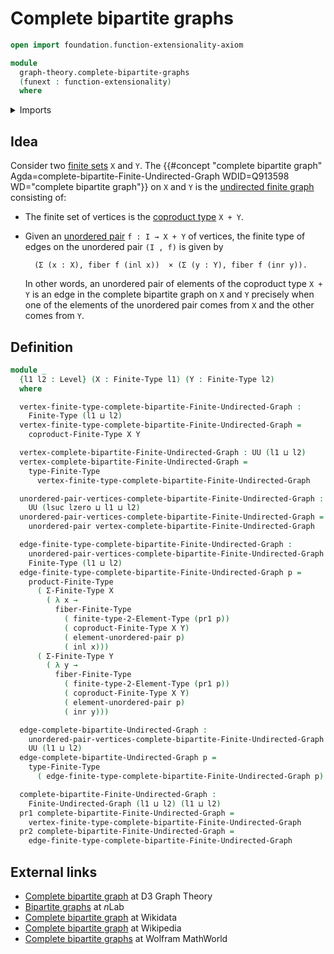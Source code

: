 # Complete bipartite graphs

```agda
open import foundation.function-extensionality-axiom

module
  graph-theory.complete-bipartite-graphs
  (funext : function-extensionality)
  where
```

<details><summary>Imports</summary>

```agda
open import foundation.coproduct-types funext
open import foundation.universe-levels
open import foundation.unordered-pairs funext

open import graph-theory.finite-graphs funext

open import univalent-combinatorics.2-element-types funext
open import univalent-combinatorics.cartesian-product-types funext
open import univalent-combinatorics.coproduct-types funext
open import univalent-combinatorics.dependent-pair-types funext
open import univalent-combinatorics.fibers-of-maps funext
open import univalent-combinatorics.finite-types funext
```

</details>

## Idea

Consider two [finite sets](univalent-combinatorics.finite-types.md) `X` and `Y`.
The
{{#concept "complete bipartite graph" Agda=complete-bipartite-Finite-Undirected-Graph WDID=Q913598 WD="complete bipartite graph"}}
on `X` and `Y` is the [undirected finite graph](graph-theory.finite-graphs.md)
consisting of:

- The finite set of vertices is the
  [coproduct type](univalent-combinatorics.coproduct-types.md) `X + Y`.
- Given an [unordered pair](foundation.unordered-pairs.md) `f : I → X + Y` of
  vertices, the finite type of edges on the unordered pair `(I , f)` is given by

  ```text
    (Σ (x : X), fiber f (inl x))  × (Σ (y : Y), fiber f (inr y)).
  ```

  In other words, an unordered pair of elements of the coproduct type `X + Y` is
  an edge in the complete bipartite graph on `X` and `Y` precisely when one of
  the elements of the unordered pair comes from `X` and the other comes from
  `Y`.

## Definition

```agda
module _
  {l1 l2 : Level} (X : Finite-Type l1) (Y : Finite-Type l2)
  where

  vertex-finite-type-complete-bipartite-Finite-Undirected-Graph :
    Finite-Type (l1 ⊔ l2)
  vertex-finite-type-complete-bipartite-Finite-Undirected-Graph =
    coproduct-Finite-Type X Y

  vertex-complete-bipartite-Finite-Undirected-Graph : UU (l1 ⊔ l2)
  vertex-complete-bipartite-Finite-Undirected-Graph =
    type-Finite-Type
      vertex-finite-type-complete-bipartite-Finite-Undirected-Graph

  unordered-pair-vertices-complete-bipartite-Finite-Undirected-Graph :
    UU (lsuc lzero ⊔ l1 ⊔ l2)
  unordered-pair-vertices-complete-bipartite-Finite-Undirected-Graph =
    unordered-pair vertex-complete-bipartite-Finite-Undirected-Graph

  edge-finite-type-complete-bipartite-Finite-Undirected-Graph :
    unordered-pair-vertices-complete-bipartite-Finite-Undirected-Graph →
    Finite-Type (l1 ⊔ l2)
  edge-finite-type-complete-bipartite-Finite-Undirected-Graph p =
    product-Finite-Type
      ( Σ-Finite-Type X
        ( λ x →
          fiber-Finite-Type
            ( finite-type-2-Element-Type (pr1 p))
            ( coproduct-Finite-Type X Y)
            ( element-unordered-pair p)
            ( inl x)))
      ( Σ-Finite-Type Y
        ( λ y →
          fiber-Finite-Type
            ( finite-type-2-Element-Type (pr1 p))
            ( coproduct-Finite-Type X Y)
            ( element-unordered-pair p)
            ( inr y)))

  edge-complete-bipartite-Undirected-Graph :
    unordered-pair-vertices-complete-bipartite-Finite-Undirected-Graph →
    UU (l1 ⊔ l2)
  edge-complete-bipartite-Undirected-Graph p =
    type-Finite-Type
      ( edge-finite-type-complete-bipartite-Finite-Undirected-Graph p)

  complete-bipartite-Finite-Undirected-Graph :
    Finite-Undirected-Graph (l1 ⊔ l2) (l1 ⊔ l2)
  pr1 complete-bipartite-Finite-Undirected-Graph =
    vertex-finite-type-complete-bipartite-Finite-Undirected-Graph
  pr2 complete-bipartite-Finite-Undirected-Graph =
    edge-finite-type-complete-bipartite-Finite-Undirected-Graph
```

## External links

- [Complete bipartite graph](https://d3gt.com/unit.html?complete-bipartite) at
  D3 Graph Theory
- [Bipartite graphs](https://ncatlab.org/nlab/show/bipartite+graph) at $n$Lab
- [Complete bipartite graph](https://www.wikidata.org/entity/Q913598) at
  Wikidata
- [Complete bipartite graph](https://en.wikipedia.org/wiki/Complete_bipartite_graph)
  at Wikipedia
- [Complete bipartite graphs](https://mathworld.wolfram.com/CompleteBipartiteGraph.html)
  at Wolfram MathWorld

